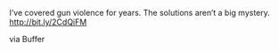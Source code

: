 I’ve covered gun violence for years. The solutions aren’t a big mystery. http://bit.ly/2CdQiFM

via Buffer